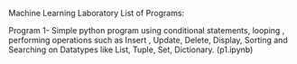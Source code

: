 Machine Learning Laboratory
List of Programs:

Program 1- Simple python program using conditional statements, looping , performing operations such as Insert , Update, Delete, Display, Sorting and Searching on Datatypes like List, Tuple, Set, Dictionary. (p1.ipynb)
